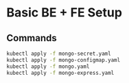 # Basic BE + FE Setup

## Commands

```bash
kubectl apply -f mongo-secret.yaml
kubectl apply -f mongo-configmap.yaml
kubectl apply -f mongo.yaml
kubectl apply -f mongo-express.yaml
```